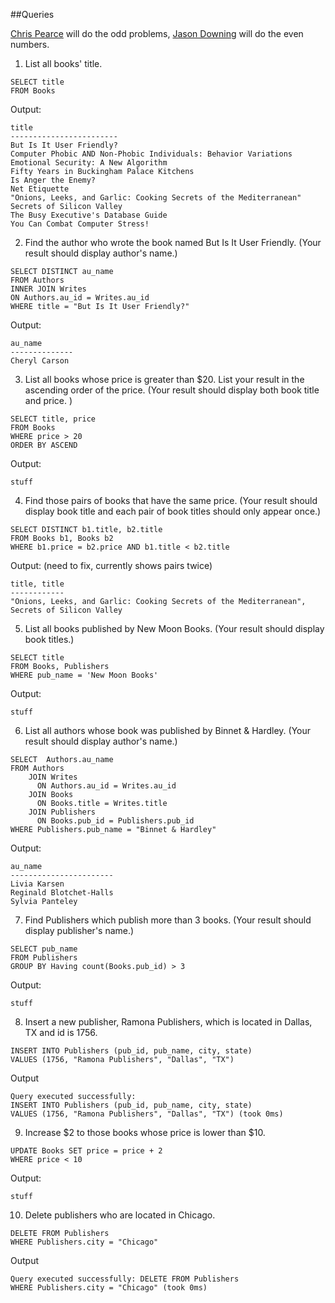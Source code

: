 ##Queries

[Chris Pearce](https://github.com/cp0153) will do the odd problems,
[Jason Downing](https://github.com/JasonD94/) will do the even numbers.

1. List all books' title.
```
SELECT title
FROM Books
```
Output:
```
title
------------------------
But Is It User Friendly?
Computer Phobic AND Non-Phobic Individuals: Behavior Variations
Emotional Security: A New Algorithm
Fifty Years in Buckingham Palace Kitchens
Is Anger the Enemy?
Net Etiquette
"Onions, Leeks, and Garlic: Cooking Secrets of the Mediterranean"
Secrets of Silicon Valley
The Busy Executive's Database Guide
You Can Combat Computer Stress!
```
2. Find the author who wrote the book named But Is It User Friendly.
(Your result should display author's name.)
```
SELECT DISTINCT au_name
FROM Authors
INNER JOIN Writes
ON Authors.au_id = Writes.au_id
WHERE title = "But Is It User Friendly?"
```
Output:
```
au_name
--------------
Cheryl Carson
```
3. List all books whose price is greater than $20.
List your result in the ascending order of the price.
(Your result should display both book title and price. )
```
SELECT title, price
FROM Books
WHERE price > 20
ORDER BY ASCEND
```
Output:
```
stuff
```
4. Find those pairs of books that have the same price.
(Your result should display book title and each pair of book titles
should only appear once.)
```
SELECT DISTINCT b1.title, b2.title
FROM Books b1, Books b2
WHERE b1.price = b2.price AND b1.title < b2.title
```
Output: (need to fix, currently shows pairs twice)
```
title, title
------------
"Onions, Leeks, and Garlic: Cooking Secrets of the Mediterranean",
Secrets of Silicon Valley
```
5. List all books published by New Moon Books.
(Your result should display book titles.)
```
SELECT title
FROM Books, Publishers
WHERE pub_name = 'New Moon Books'
```
Output:
```
stuff
```
6. List all authors whose book was published by Binnet & Hardley.
(Your result should display author's name.)
```
SELECT  Authors.au_name
FROM Authors
    JOIN Writes
      ON Authors.au_id = Writes.au_id
    JOIN Books
      ON Books.title = Writes.title
    JOIN Publishers
      ON Books.pub_id = Publishers.pub_id
WHERE Publishers.pub_name = "Binnet & Hardley"
```
Output:
```
au_name
-----------------------
Livia Karsen
Reginald Blotchet-Halls
Sylvia Panteley
```
7. Find Publishers which publish more than 3 books.
(Your result should display publisher's name.)
```
SELECT pub_name
FROM Publishers
GROUP BY Having count(Books.pub_id) > 3
```
Output:
```
stuff
```
8. Insert a new publisher, Ramona Publishers, which is located in Dallas, TX
and id is 1756.
```
INSERT INTO Publishers (pub_id, pub_name, city, state)
VALUES (1756, "Ramona Publishers", "Dallas", "TX")
```
Output
```
Query executed successfully:
INSERT INTO Publishers (pub_id, pub_name, city, state)
VALUES (1756, "Ramona Publishers", "Dallas", "TX") (took 0ms)
```
9. Increase $2 to those books whose price is lower than $10.
```
UPDATE Books SET price = price + 2
WHERE price < 10
```
Output:
```
stuff
```
10. Delete publishers who are located in Chicago.
```
DELETE FROM Publishers
WHERE Publishers.city = "Chicago"
```
Output
```
Query executed successfully: DELETE FROM Publishers
WHERE Publishers.city = "Chicago" (took 0ms)
```
